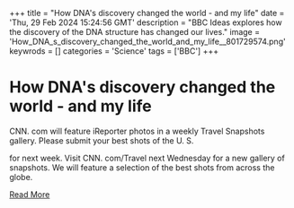 +++
title = "How DNA's discovery changed the world - and my life"
date = 'Thu, 29 Feb 2024 15:24:56 GMT'
description = "BBC Ideas explores how the discovery of the DNA structure has changed our lives."
image = 'How_DNA_s_discovery_changed_the_world_and_my_life__801729574.png'
keywrods =  []
categories = 'Science'
tags = ['BBC']
+++

# How DNA's discovery changed the world - and my life

CNN.
com will feature iReporter photos in a weekly Travel Snapshots gallery.
Please submit your best shots of the U.
S.

for next week.
Visit CNN.
com/Travel next Wednesday for a new gallery of snapshots.
We will feature a selection of the best shots from across the globe.


[Read More](https://www.bbc.co.uk/ideas/videos/how-dnas-discovery-changed-the-world---and-my-life/p0hftkb2)
